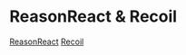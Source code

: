 # ReasonReact & Recoil

[ReasonReact](https://reasonml.github.io/reason-react/)
[Recoil](https://recoiljs.org/)